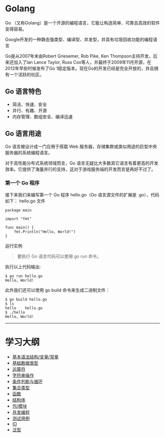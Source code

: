 # Golang

Go （又称Golang）是一个开源的编程语言，它能让构造简单、可靠且高效的软件变得容易。

Google开发的一种静态强类型、编译型、并发型，并具有垃圾回收功能的编程语言

Go是从2007年末由Robert Griesemer, Rob Pike, Ken Thompson主持开发，后来还加入了Ian Lance Taylor, Russ Cox等人，并最终于2009年11月开源，在2012年早些时候发布了Go 1稳定版本。现在Go的开发已经是完全开放的，并且拥有一个活跃的社区。

## Go 语言特色
+ 简洁、快速、安全
+ 并行、有趣、开源
+ 内存管理、数组安全、编译迅速

## Go 语言用途
Go 语言被设计成一门应用于搭载 Web 服务器，存储集群或类似用途的巨型中央服务器的系统编程语言。

对于高性能分布式系统领域而言，Go 语言无疑比大多数其它语言有着更高的开发效率。它提供了海量并行的支持，这对于游戏服务端的开发而言是再好不过了。

### 第一个 Go 程序
接下来我们来编写第一个 Go 程序 hello.go（Go 语言源文件的扩展是 .go），代码如下：
hello.go 文件

```
package main

import "fmt"

func main() {
    fmt.Println("Hello, World!")
}
```

运行实例 
>要执行 Go 语言代码可以使用 go run 命令。

执行以上代码输出:
```
$ go run hello.go 
Hello, World!
```

此外我们还可以使用 go build 命令来生成二进制文件：
```
$ go build hello.go 
$ ls
hello    hello.go
$ ./hello 
Hello, World!

```

---

<h1> 学习大纲 </h1>

+ [基本语法结构/变量/常量](part1/part1.md)
+ [基础数据类型](part2/part.md)
+ [运算符](part3/part.md)
+ [字符串操作](part4/part.md)
+ [条件判断与循环](part5/part.md)
+ [集合类型](part6/part.md)
+ [函数](part7/part.md)
+ [结构体](part8/part.md)
+ [包/模块](part9/part.md)
+ [并发编程](part10/part.md)
+ [测试用例](part11/part.md)
+ [IO](part12/part.md)
+ [泛型](part13/part.md)



